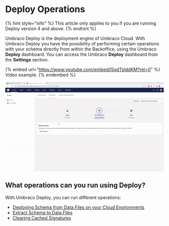 # Deploy Operations

{% hint style="info" %}
This article only applies to you if you are running Deploy version 4 and above.
{% endhint %}

Umbraco Deploy is the deployment engine of Umbraco Cloud. With Umbraco Deploy you have the possibility of performing certain operations with your schema directly from within the Backoffice, using the Umbraco **Deploy** dashboard. You can access the Umbraco **Deploy** dashboard from the **Settings** section.

{% embed url="https://www.youtube.com/embed/l5qdTsIddKM?rel=0" %}
Video example.
{% endembed %}

![Locating the deploy dashboard](images/locate-deploy-dashboard-v10.gif)

## What operations can you run using Deploy?

With Umbraco Deploy, you can run different operations:

* [Deploying Schema from Data Files on your Cloud Environments](deploy-schema.md)
* [Extract Schema to Data Files](extract-schema-to-data-files.md)
* [Clearing Cached Signatures](clearing-cached-signatures.md)
